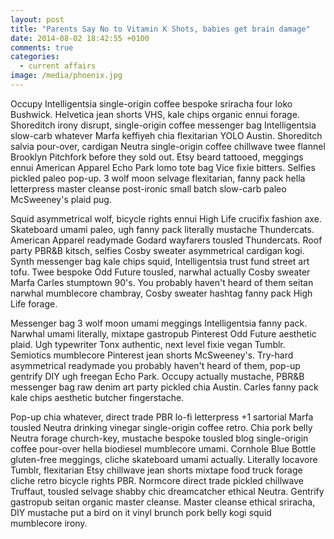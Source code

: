 ```yaml
---
layout: post
title: "Parents Say No to Vitamin K Shots, babies get brain damage"
date: 2014-08-02 18:42:55 +0100
comments: true
categories:
  - current affairs
image: /media/phoenix.jpg
---
```

Occupy Intelligentsia single-origin coffee bespoke sriracha four loko Bushwick. Helvetica jean shorts VHS, kale chips organic ennui forage. Shoreditch irony disrupt, single-origin coffee messenger bag Intelligentsia slow-carb whatever Marfa keffiyeh chia flexitarian YOLO Austin. Shoreditch salvia pour-over, cardigan Neutra single-origin<!--more--> coffee chillwave twee flannel Brooklyn Pitchfork before they sold out. Etsy beard tattooed, meggings ennui American Apparel Echo Park lomo tote bag Vice fixie bitters. Selfies pickled paleo pop-up. 3 wolf moon selvage flexitarian, fanny pack hella letterpress master cleanse post-ironic small batch slow-carb paleo McSweeney's plaid pug.

Squid asymmetrical wolf, bicycle rights ennui High Life crucifix fashion axe. Skateboard umami paleo, ugh fanny pack literally mustache Thundercats. American Apparel readymade Godard wayfarers tousled Thundercats. Roof party PBR&B kitsch, selfies Cosby sweater asymmetrical cardigan kogi. Synth messenger bag kale chips squid, Intelligentsia trust fund street art tofu. Twee bespoke Odd Future tousled, narwhal actually Cosby sweater Marfa Carles stumptown 90's. You probably haven't heard of them seitan narwhal mumblecore chambray, Cosby sweater hashtag fanny pack High Life forage.

Messenger bag 3 wolf moon umami meggings Intelligentsia fanny pack. Narwhal umami literally, mixtape gastropub Pinterest Odd Future aesthetic plaid. Ugh typewriter Tonx authentic, next level fixie vegan Tumblr. Semiotics mumblecore Pinterest jean shorts McSweeney's. Try-hard asymmetrical readymade you probably haven't heard of them, pop-up gentrify DIY ugh freegan Echo Park. Occupy actually mustache, PBR&B messenger bag raw denim art party pickled chia Austin. Carles fanny pack kale chips aesthetic butcher fingerstache.

Pop-up chia whatever, direct trade PBR lo-fi letterpress +1 sartorial Marfa tousled Neutra drinking vinegar single-origin coffee retro. Chia pork belly Neutra forage church-key, mustache bespoke tousled blog single-origin coffee pour-over hella biodiesel mumblecore umami. Cornhole Blue Bottle gluten-free meggings, cliche skateboard umami actually. Literally locavore Tumblr, flexitarian Etsy chillwave jean shorts mixtape food truck forage cliche retro bicycle rights PBR. Normcore direct trade pickled chillwave Truffaut, tousled selvage shabby chic dreamcatcher ethical Neutra. Gentrify gastropub seitan organic master cleanse. Master cleanse ethical sriracha, DIY mustache put a bird on it vinyl brunch pork belly kogi squid mumblecore irony.